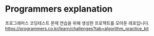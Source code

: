 # Programmers explanation
프로그래머스 코딩테스트 문제 연습을 위해 생성한 프로젝트를 모아둔 레포입니다.
https://programmers.co.kr/learn/challenges?tab=algorithm_practice_kit
